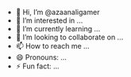 - 👋 Hi, I’m @azaanaligamer
- 👀 I’m interested in ...
- 🌱 I’m currently learning ...
- 💞️ I’m looking to collaborate on ...
- 📫 How to reach me ...
- 😄 Pronouns: ...
- ⚡ Fun fact: ...

<!---
azaanaligamer/azaanaligamer is a ✨ special ✨ repository because its `README.md` (this file) appears on your GitHub profile.
You can click the Preview link to take a look at your changes.
--->
